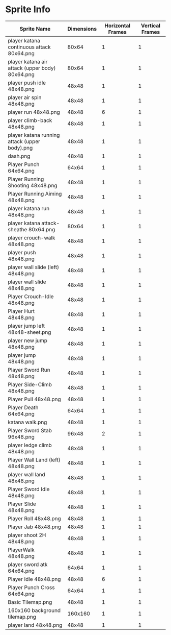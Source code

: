 
# Sprite Info

| Sprite Name | Dimensions | Horizontal Frames | Vertical Frames |
|---|---|---|---|
| player katana continuous attack 80x64.png | 80x64 | 1 | 1 |
| player katana air attack (upper body) 80x64.png | 80x64 | 1 | 1 |
| player push idle 48x48.png | 48x48 | 1 | 1 |
| player air spin 48x48.png | 48x48 | 1 | 1 |
| player run 48x48.png | 48x48 | 6 | 1 |
| player climb-back 48x48.png | 48x48 | 1 | 1 |
| player katana running attack (upper body).png | 48x48 | 1 | 1 |
| dash.png | 48x48 | 1 | 1 |
| Player Punch 64x64.png | 64x64 | 1 | 1 |
| Player Running Shooting 48x48.png | 48x48 | 1 | 1 |
| Player Running Aiming 48x48.png | 48x48 | 1 | 1 |
| player katana run 48x48.png | 48x48 | 1 | 1 |
| player katana attack-sheathe 80x64.png | 80x64 | 1 | 1 |
| player crouch-walk 48x48.png | 48x48 | 1 | 1 |
| player push 48x48.png | 48x48 | 1 | 1 |
| player wall slide (left) 48x48.png | 48x48 | 1 | 1 |
| player wall slide 48x48.png | 48x48 | 1 | 1 |
| Player Crouch-Idle 48x48.png | 48x48 | 1 | 1 |
| Player Hurt 48x48.png | 48x48 | 1 | 1 |
| player jump left 48x48-sheet.png | 48x48 | 1 | 1 |
| player new jump 48x48.png | 48x48 | 1 | 1 |
| player jump 48x48.png | 48x48 | 1 | 1 |
| Player Sword Run 48x48.png | 48x48 | 1 | 1 |
| Player Side-Climb 48x48.png | 48x48 | 1 | 1 |
| Player Pull 48x48.png | 48x48 | 1 | 1 |
| Player Death 64x64.png | 64x64 | 1 | 1 |
| katana walk.png | 48x48 | 1 | 1 |
| Player Sword Stab 96x48.png | 96x48 | 2 | 1 |
| player ledge climb 48x48.png | 48x48 | 1 | 1 |
| Player Wall Land (left) 48x48.png | 48x48 | 1 | 1 |
| player wall land 48x48.png | 48x48 | 1 | 1 |
| Player Sword Idle 48x48.png | 48x48 | 1 | 1 |
| Player Slide 48x48.png | 48x48 | 1 | 1 |
| Player Roll 48x48.png | 48x48 | 1 | 1 |
| Player Jab 48x48.png | 48x48 | 1 | 1 |
| player shoot 2H 48x48.png | 48x48 | 1 | 1 |
| PlayerWalk 48x48.png | 48x48 | 1 | 1 |
| player sword atk 64x64.png | 64x64 | 1 | 1 |
| Player Idle 48x48.png | 48x48 | 6 | 1 |
| Player Punch Cross 64x64.png | 64x64 | 1 | 1 |
| Basic Tilemap.png | 48x48 | 1 | 1 |
| 160x160 background tilemap.png | 160x160 | 1 | 1 |
| player land 48x48.png | 48x48 | 1 | 1 |

